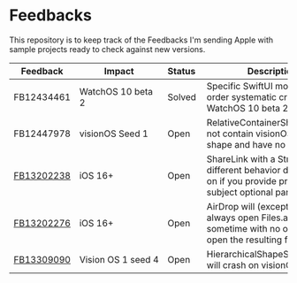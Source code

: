 # Feedbacks

This repository is to keep track of the Feedbacks I'm sending Apple with sample projects ready to check against new versions.

| Feedback   | Impact | Status | Description |
| ---------- | ------ | -------- | ----------- |
| FB12434461 | WatchOS 10 beta 2 | Solved | Specific SwiftUI modifiers order systematic crashes on WatchOS 10 beta 2. |
| FB12447978 | visionOS Seed 1 | Open | RelativeContainerShape does not contain visionOS' window shape and have no effect. |
| [FB13202238](FB13202238) | iOS 16+ | Open | ShareLink with a String have different behavior depending on if you provide preview or subject optional parameter. |
| [FB13202276](FB13202276) | iOS 16+ | Open | AirDrop will (except for URLs) always open Files.app, sometime with no option to open the resulting file. |
| [FB13309090](FB13309090) | Vision OS 1 seed 4 | Open | HierarchicalShapeStyle.quinary will crash on visionOS |
